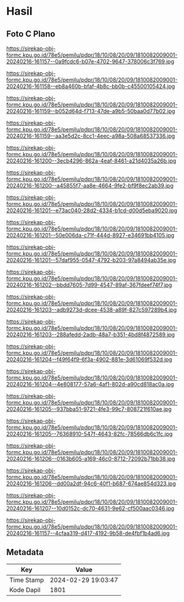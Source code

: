 # Hasil

## Foto C Plano

https://sirekap-obj-formc.kpu.go.id/78e5/pemilu/pdpr/18/10/08/20/09/1810082009001-20240216-161157--0a9fcdc6-b07e-4702-9647-378006c3f769.jpg

https://sirekap-obj-formc.kpu.go.id/78e5/pemilu/pdpr/18/10/08/20/09/1810082009001-20240216-161158--eb8a460b-bfaf-4b8c-bb0b-c45500105424.jpg

https://sirekap-obj-formc.kpu.go.id/78e5/pemilu/pdpr/18/10/08/20/09/1810082009001-20240216-161159--b052d64d-f713-47de-a9b5-50baa0d77b02.jpg

https://sirekap-obj-formc.kpu.go.id/78e5/pemilu/pdpr/18/10/08/20/09/1810082009001-20240216-161159--aa3e5d2c-8cc1-4eec-a98a-508a68537336.jpg

https://sirekap-obj-formc.kpu.go.id/78e5/pemilu/pdpr/18/10/08/20/09/1810082009001-20240216-161200--3ecb4296-862a-4eaf-8461-a21d4035a26b.jpg

https://sirekap-obj-formc.kpu.go.id/78e5/pemilu/pdpr/18/10/08/20/09/1810082009001-20240216-161200--a45855f7-aa8e-4664-9fe2-bf9f8ec2ab39.jpg

https://sirekap-obj-formc.kpu.go.id/78e5/pemilu/pdpr/18/10/08/20/09/1810082009001-20240216-161201--e73ac040-28d2-4334-b1cd-d00d5eba9020.jpg

https://sirekap-obj-formc.kpu.go.id/78e5/pemilu/pdpr/18/10/08/20/09/1810082009001-20240216-161201--50e006da-c71f-444d-8927-e34691bb4105.jpg

https://sirekap-obj-formc.kpu.go.id/78e5/pemilu/pdpr/18/10/08/20/09/1810082009001-20240216-161201--57daf955-0547-4792-b203-97a8494ab35e.jpg

https://sirekap-obj-formc.kpu.go.id/78e5/pemilu/pdpr/18/10/08/20/09/1810082009001-20240216-161202--bbdd7605-7d99-4547-89af-367fdeef74f7.jpg

https://sirekap-obj-formc.kpu.go.id/78e5/pemilu/pdpr/18/10/08/20/09/1810082009001-20240216-161203--adb9273d-dcee-4538-a89f-827c597289b4.jpg

https://sirekap-obj-formc.kpu.go.id/78e5/pemilu/pdpr/18/10/08/20/09/1810082009001-20240216-161203--288afedd-2adb-48a7-b351-4bd8f4872589.jpg

https://sirekap-obj-formc.kpu.go.id/78e5/pemilu/pdpr/18/10/08/20/09/1810082009001-20240216-161204--f49f64f9-6f3a-4902-881e-3d61069f532d.jpg

https://sirekap-obj-formc.kpu.go.id/78e5/pemilu/pdpr/18/10/08/20/09/1810082009001-20240216-161204--4e808177-57a6-4af1-802d-a90cd818ac0a.jpg

https://sirekap-obj-formc.kpu.go.id/78e5/pemilu/pdpr/18/10/08/20/09/1810082009001-20240216-161205--937bba51-9721-4fe3-99c7-808721f610ae.jpg

https://sirekap-obj-formc.kpu.go.id/78e5/pemilu/pdpr/18/10/08/20/09/1810082009001-20240216-161205--76368910-547f-4643-82fc-78566db6c1fc.jpg

https://sirekap-obj-formc.kpu.go.id/78e5/pemilu/pdpr/18/10/08/20/09/1810082009001-20240216-161206--0163b605-a169-46c0-8712-72092b71bb38.jpg

https://sirekap-obj-formc.kpu.go.id/78e5/pemilu/pdpr/18/10/08/20/09/1810082009001-20240216-161206--dd00a2df-94c6-40f1-b687-674ae854d323.jpg

https://sirekap-obj-formc.kpu.go.id/78e5/pemilu/pdpr/18/10/08/20/09/1810082009001-20240216-161207--10d0152c-dc70-4631-9e62-cf500aac0346.jpg

https://sirekap-obj-formc.kpu.go.id/78e5/pemilu/pdpr/18/10/08/20/09/1810082009001-20240216-161157--4cfaa319-d417-4192-9b58-de4fbf1b4ad6.jpg


## Metadata

| Key        | Value               |
| ---------- | ------------------- |
| Time Stamp | 2024-02-29 19:03:47 |
| Kode Dapil | 1801                |



